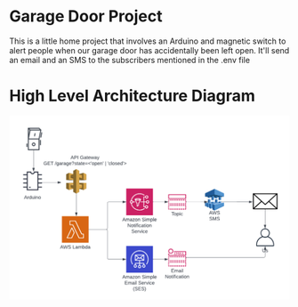 # Garage Door Project

This is a little home project that involves an Arduino and magnetic switch to alert people when our garage door
has accidentally been left open.
It'll send an email and an SMS to the subscribers mentioned in the .env file

# High Level Architecture Diagram

![High level architecture](Garage-Door-Project.png)